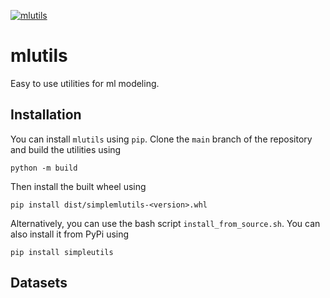 [![mlutils](https://github.com/pockerman/mlutils/actions/workflows/python-app.yml/badge.svg)](https://github.com/pockerman/mlutils/actions/workflows/python-app.yml)


# mlutils

Easy to use utilities for ml modeling.

## Installation

You can install ```mlutils``` using ```pip```. Clone the ```main``` branch of the repository
and build the utilities using

```
python -m build
```

Then install the built wheel using

```
pip install dist/simplemlutils-<version>.whl
```

Alternatively, you can use the bash script ```install_from_source.sh```.  You can also
install it from PyPi using

```
pip install simpleutils
```

## Datasets
